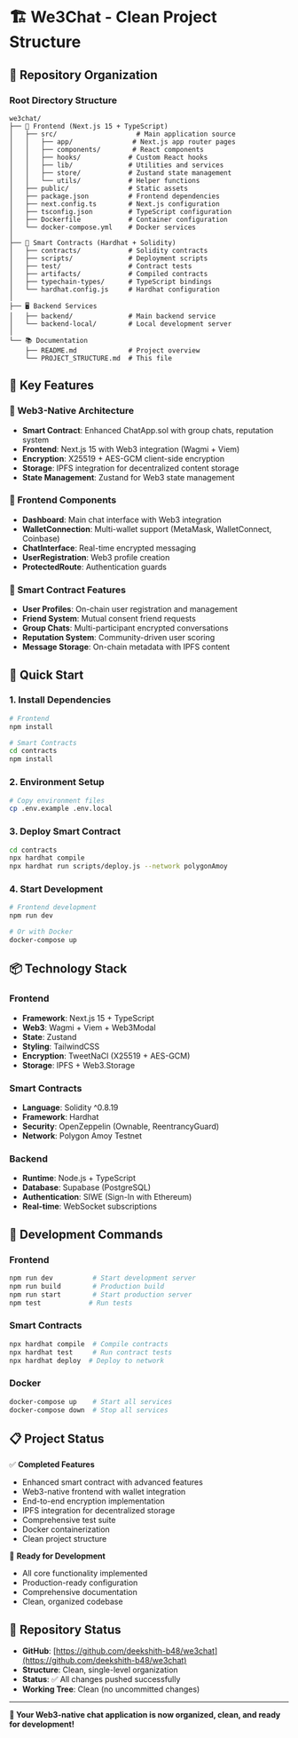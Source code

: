 # 🏗️ We3Chat - Clean Project Structure

## 📁 Repository Organization

### **Root Directory Structure**
```
we3chat/
├── 📱 Frontend (Next.js 15 + TypeScript)
│   ├── src/                    # Main application source
│   │   ├── app/               # Next.js app router pages
│   │   ├── components/        # React components
│   │   ├── hooks/            # Custom React hooks
│   │   ├── lib/              # Utilities and services
│   │   ├── store/            # Zustand state management
│   │   └── utils/            # Helper functions
│   ├── public/               # Static assets
│   ├── package.json          # Frontend dependencies
│   ├── next.config.ts        # Next.js configuration
│   ├── tsconfig.json         # TypeScript configuration
│   ├── Dockerfile            # Container configuration
│   └── docker-compose.yml    # Docker services
│
├── 🔗 Smart Contracts (Hardhat + Solidity)
│   ├── contracts/            # Solidity contracts
│   ├── scripts/              # Deployment scripts
│   ├── test/                 # Contract tests
│   ├── artifacts/            # Compiled contracts
│   ├── typechain-types/      # TypeScript bindings
│   └── hardhat.config.js     # Hardhat configuration
│
├── 🖥️ Backend Services
│   ├── backend/              # Main backend service
│   └── backend-local/        # Local development server
│
└── 📚 Documentation
    ├── README.md             # Project overview
    └── PROJECT_STRUCTURE.md  # This file
```

## 🎯 **Key Features**

### **🔐 Web3-Native Architecture**
- **Smart Contract**: Enhanced ChatApp.sol with group chats, reputation system
- **Frontend**: Next.js 15 with Web3 integration (Wagmi + Viem)
- **Encryption**: X25519 + AES-GCM client-side encryption
- **Storage**: IPFS integration for decentralized content storage
- **State Management**: Zustand for Web3 state management

### **📱 Frontend Components**
- **Dashboard**: Main chat interface with Web3 integration
- **WalletConnection**: Multi-wallet support (MetaMask, WalletConnect, Coinbase)
- **ChatInterface**: Real-time encrypted messaging
- **UserRegistration**: Web3 profile creation
- **ProtectedRoute**: Authentication guards

### **🔗 Smart Contract Features**
- **User Profiles**: On-chain user registration and management
- **Friend System**: Mutual consent friend requests
- **Group Chats**: Multi-participant encrypted conversations
- **Reputation System**: Community-driven user scoring
- **Message Storage**: On-chain metadata with IPFS content

## 🚀 **Quick Start**

### **1. Install Dependencies**
```bash
# Frontend
npm install

# Smart Contracts
cd contracts
npm install
```

### **2. Environment Setup**
```bash
# Copy environment files
cp .env.example .env.local
```

### **3. Deploy Smart Contract**
```bash
cd contracts
npx hardhat compile
npx hardhat run scripts/deploy.js --network polygonAmoy
```

### **4. Start Development**
```bash
# Frontend development
npm run dev

# Or with Docker
docker-compose up
```

## 📦 **Technology Stack**

### **Frontend**
- **Framework**: Next.js 15 + TypeScript
- **Web3**: Wagmi + Viem + Web3Modal
- **State**: Zustand
- **Styling**: TailwindCSS
- **Encryption**: TweetNaCl (X25519 + AES-GCM)
- **Storage**: IPFS + Web3.Storage

### **Smart Contracts**
- **Language**: Solidity ^0.8.19
- **Framework**: Hardhat
- **Security**: OpenZeppelin (Ownable, ReentrancyGuard)
- **Network**: Polygon Amoy Testnet

### **Backend**
- **Runtime**: Node.js + TypeScript
- **Database**: Supabase (PostgreSQL)
- **Authentication**: SIWE (Sign-In with Ethereum)
- **Real-time**: WebSocket subscriptions

## 🔧 **Development Commands**

### **Frontend**
```bash
npm run dev          # Start development server
npm run build        # Production build
npm run start        # Start production server
npm test            # Run tests
```

### **Smart Contracts**
```bash
npx hardhat compile  # Compile contracts
npx hardhat test     # Run contract tests
npx hardhat deploy  # Deploy to network
```

### **Docker**
```bash
docker-compose up    # Start all services
docker-compose down  # Stop all services
```

## 📋 **Project Status**

✅ **Completed Features**
- Enhanced smart contract with advanced features
- Web3-native frontend with wallet integration
- End-to-end encryption implementation
- IPFS integration for decentralized storage
- Comprehensive test suite
- Docker containerization
- Clean project structure

🔄 **Ready for Development**
- All core functionality implemented
- Production-ready configuration
- Comprehensive documentation
- Clean, organized codebase

## 🎉 **Repository Status**

- **GitHub**: [https://github.com/deekshith-b48/we3chat](https://github.com/deekshith-b48/we3chat)
- **Structure**: Clean, single-level organization
- **Status**: ✅ All changes pushed successfully
- **Working Tree**: Clean (no uncommitted changes)

---

**🎯 Your Web3-native chat application is now organized, clean, and ready for development!**
